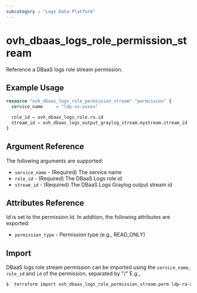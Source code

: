 ```yaml
---
subcategory : "Logs Data Platform"
---
```


# ovh_dbaas_logs_role_permission_stream

Reference a DBaaS logs role stream permission.

## Example Usage

```terraform
resource "ovh_dbaas_logs_role_permission_stream" "permission" {
  service_name     = "ldp-xx-xxxxx"

  role_id = ovh_dbaas_logs_role.ro.id
  stream_id = ovh_dbaas_logs_output_graylog_stream.mystream.stream_id
}
```

## Argument Reference

The following arguments are supported:

* `service_name` - (Required) The service name
* `role_id` - (Required) The DBaaS Logs role id
* `stream_id` - (Required) The DBaaS Logs Graylog output stream id

## Attributes Reference

Id is set to the permission Id. In addition, the following attributes are exported:
* `permission_type` - Permission type (e.g., READ_ONLY)

## Import

DBaaS logs role stream permission can be imported using the `service_name`, `role_id` and `id` of the permission, separated by "/" E.g.,

```bash
$  terraform import ovh_dbaas_logs_role_permission_stream.perm ldp-ra-XX/dc145bc2-eb01-4efe-a802-XXXXXX/e4818fa8-f426-11ef-a1f6-XXXXXXX
```
